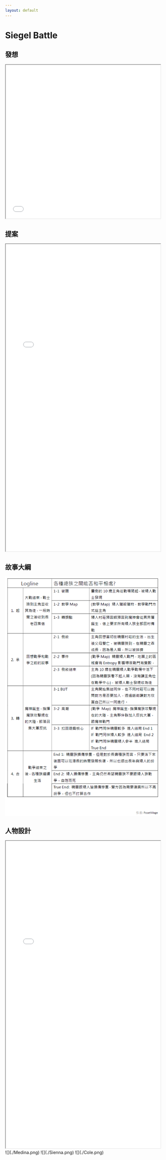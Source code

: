 ```yaml
---
layout: default
---
```


# Siegel Battle


## 發想

<iframe src="./markmap.html" width="100%" height="500px" style="background-color: white;"></iframe>

## 提案
<iframe src="./proposal.html" width="100%" height="1000px" style="background-color: white;"></iframe>

## 故事大綱
![](./03%20Screenplay.png)

## 人物設計
<iframe src="./Claire.html" width="100%" height="1000px" style="background-color: white;"></iframe>
![](./Medina.png)
![](./Sienna.png)
![](./Cole.png)
